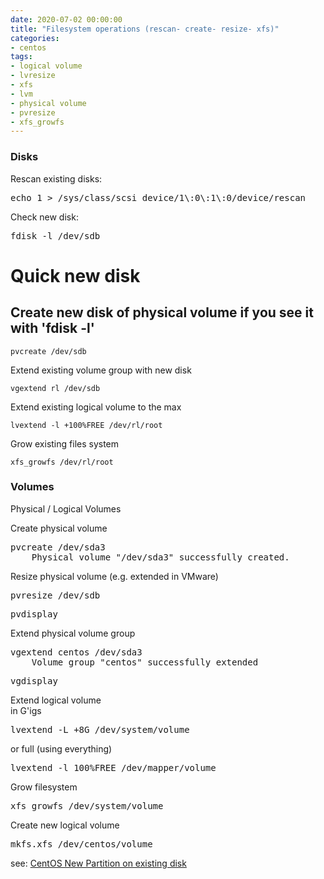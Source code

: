 ```yaml
--- 
date: 2020-07-02 00:00:00
title: "Filesystem operations (rescan- create- resize- xfs)"
categories: 
- centos
tags: 
- logical volume
- lvresize
- xfs
- lvm
- physical volume
- pvresize
- xfs_growfs
---
```


### Disks</h3>
Rescan existing disks:
<pre>echo 1 > /sys/class/scsi_device/1\:0\:1\:0/device/rescan</pre>
Check new disk:
<pre>fdisk -l /dev/sdb</pre>

# Quick new disk
## Create new disk of physical volume if you see it with 'fdisk -l'

    pvcreate /dev/sdb
 
Extend existing volume group with new disk

    vgextend rl /dev/sdb
 
Extend existing logical volume to the max

    lvextend -l +100%FREE /dev/rl/root
 
Grow existing files system

    xfs_growfs /dev/rl/root




<h3>Volumes</h3>
<p>Physical / Logical Volumes</p>
Create physical volume
<pre>pvcreate /dev/sda3
    Physical volume "/dev/sda3" successfully created.</pre>
Resize physical volume (e.g. extended in VMware)   
<pre>pvresize /dev/sdb</pre>
<pre>pvdisplay</pre>
Extend physical volume group 
<pre>vgextend centos /dev/sda3
    Volume group "centos" successfully extended​</pre>
<pre>vgdisplay</pre>
Extend logical volume<br>
in G'igs
<pre>lvextend -L +8G /dev/system/volume</pre>
or full (using everything)
<pre>lvextend -l 100%FREE /dev/mapper/volume</pre>
Grow filesystem
<pre>xfs_growfs /dev/system/volume</pre>
Create new logical volume
<pre>mkfs.xfs /dev/centos/volume</pre>
see: <a href="centos-new-partition-on-existing-disk.html">CentOS New Partition on existing disk</a>
